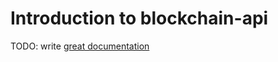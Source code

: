 # Introduction to blockchain-api

TODO: write [great documentation](http://jacobian.org/writing/what-to-write/)
